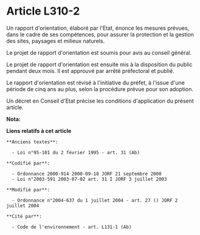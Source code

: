 # Article L310-2

Un rapport d'orientation, élaboré par l'Etat, énonce les mesures prévues, dans le cadre de ses compétences, pour assurer la
protection et la gestion des sites, paysages et milieux naturels.

Le projet de rapport d'orientation est soumis pour avis au conseil général.

Le projet de rapport d'orientation est ensuite mis à la disposition du public pendant deux mois. Il est approuvé par arrêté
préfectoral et publié.

Le rapport d'orientation est révisé à l'initiative du préfet, à l'issue d'une période de cinq ans au plus, selon la procédure
prévue pour son adoption.

Un décret en Conseil d'Etat précise les conditions d'application du présent article.

**Nota:**



**Liens relatifs à cet article**

	**Anciens textes**:

	  - Loi n°95-101 du 2 février 1995 - art. 31 (Ab)

	**Codifié par**:

	  - Ordonnance 2000-914 2000-09-18 JORF 21 septembre 2000
	  - Loi n°2003-591 2003-07-02 art. 31 I JORF 3 juillet 2003

	**Modifié par**:

	  - Ordonnance n°2004-637 du 1 juillet 2004 - art. 27 () JORF 2 juillet 2004

	**Cité par**:

	  - Code de l'environnement - art. L131-1 (Ab)
